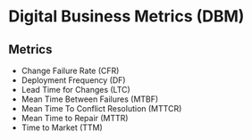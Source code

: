 # Digital Business Metrics (DBM)

## Metrics

- Change Failure Rate (CFR)
- Deployment Frequency (DF)
- Lead Time for Changes (LTC)
- Mean Time Between Failures (MTBF)
- Mean Time To Conflict Resolution (MTTCR)
- Mean Time to Repair (MTTR)
- Time to Market (TTM)

<!--
DEVELOPER VELOCITY INDEX (DVI)
-->
